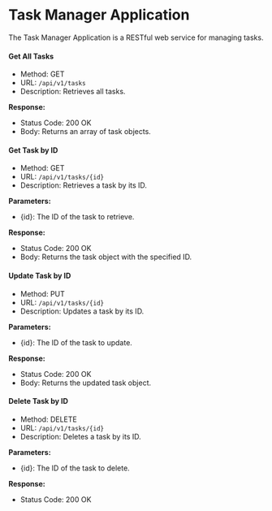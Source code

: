 # Task Manager Application
The Task Manager Application is a RESTful web service for managing tasks.

#### Get All Tasks
- Method: GET
- URL: ``/api/v1/tasks``
- Description: Retrieves all tasks.

**Response:**
- Status Code: 200 OK
- Body: Returns an array of task objects.

#### Get Task by ID
- Method: GET
- URL: ``/api/v1/tasks/{id}``
- Description: Retrieves a task by its ID.

**Parameters:**
- {id}: The ID of the task to retrieve.

**Response:**
- Status Code: 200 OK
- Body: Returns the task object with the specified ID.

#### Update Task by ID
- Method: PUT
- URL: ``/api/v1/tasks/{id}``
- Description: Updates a task by its ID.

**Parameters:**
- {id}: The ID of the task to update.

**Response:**
- Status Code: 200 OK
- Body: Returns the updated task object.

#### Delete Task by ID
- Method: DELETE
- URL: ``/api/v1/tasks/{id}``
- Description: Deletes a task by its ID.

**Parameters:**
- {id}: The ID of the task to delete.

**Response:**
- Status Code: 200 OK